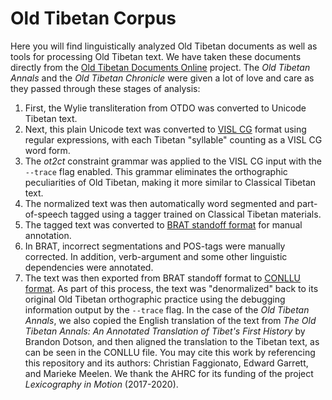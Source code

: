 # Old Tibetan Corpus
Here you will find linguistically analyzed Old Tibetan documents as well as tools for processing Old Tibetan text. We have taken these documents directly from the [Old Tibetan Documents Online](https://otdo.aa-ken.jp/) project.
The _Old Tibetan Annals_ and the _Old Tibetan Chronicle_ were given a lot of love and care as they passed through these stages of analysis:
1. First, the Wylie transliteration from OTDO was converted to Unicode Tibetan text.
1. Next, this plain Unicode text was converted to [VISL CG](https://visl.sdu.dk/cg3/single/#stream-vislcg) format using regular expressions, with each Tibetan "syllable" counting as a VISL CG word form.
1. The _ot2ct_ constraint grammar was applied to the VISL CG input with the ```--trace``` flag enabled. This grammar eliminates the orthographic peculiarities of Old Tibetan, making it more similar to Classical Tibetan text.
1. The normalized text was then automatically word segmented and part-of-speech tagged using a tagger trained on Classical Tibetan materials.
1. The tagged text was converted to [BRAT standoff format](https://brat.nlplab.org/) for manual annotation.
1. In BRAT, incorrect segmentations and POS-tags were manually corrected. In addition, verb-argument and some other linguistic dependencies were annotated.
1. The text was then exported from BRAT standoff format to [CONLLU format](https://universaldependencies.org/format.html). As part of this process, the text was "denormalized" back to its original Old Tibetan orthographic practice using the debugging information output by the ```--trace``` flag.
In the case of the _Old Tibetan Annals_, we also copied the English translation of the text from _The Old Tibetan Annals: An Annotated Translation of Tibet's First History_ by Brandon Dotson, and then aligned the translation to the Tibetan text, as can be seen in the CONLLU file.
You may cite this work by referencing this repository and its authors: Christian Faggionato, Edward Garrett, and Marieke Meelen. We thank the AHRC for its funding of the project _Lexicography in Motion_ (2017-2020).
